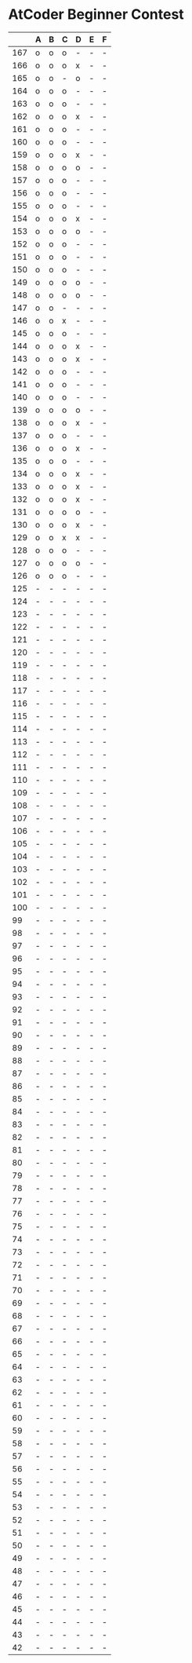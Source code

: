 # AtCoder Beginner Contest

|     |  A  |  B  |  C  |  D  |  E  |  F  |
| --- | --- | --- | --- | --- | --- | --- |
| 167 |  o  |  o  |  o  |  -  |  -  |  -  |
| 166 |  o  |  o  |  o  |  x  |  -  |  -  |
| 165 |  o  |  o  |  -  |  o  |  -  |  -  |
| 164 |  o  |  o  |  o  |  -  |  -  |  -  |
| 163 |  o  |  o  |  o  |  -  |  -  |  -  |
| 162 |  o  |  o  |  o  |  x  |  -  |  -  |
| 161 |  o  |  o  |  o  |  -  |  -  |  -  |
| 160 |  o  |  o  |  o  |  -  |  -  |  -  |
| 159 |  o  |  o  |  o  |  x  |  -  |  -  |
| 158 |  o  |  o  |  o  |  o  |  -  |  -  |
| 157 |  o  |  o  |  o  |  -  |  -  |  -  |
| 156 |  o  |  o  |  o  |  -  |  -  |  -  |
| 155 |  o  |  o  |  o  |  -  |  -  |  -  |
| 154 |  o  |  o  |  o  |  x  |  -  |  -  |
| 153 |  o  |  o  |  o  |  o  |  -  |  -  |
| 152 |  o  |  o  |  o  |  -  |  -  |  -  |
| 151 |  o  |  o  |  o  |  -  |  -  |  -  |
| 150 |  o  |  o  |  o  |  -  |  -  |  -  |
| 149 |  o  |  o  |  o  |  o  |  -  |  -  |
| 148 |  o  |  o  |  o  |  o  |  -  |  -  |
| 147 |  o  |  o  |  -  |  -  |  -  |  -  |
| 146 |  o  |  o  |  x  |  -  |  -  |  -  |
| 145 |  o  |  o  |  o  |  -  |  -  |  -  |
| 144 |  o  |  o  |  o  |  x  |  -  |  -  |
| 143 |  o  |  o  |  o  |  x  |  -  |  -  |
| 142 |  o  |  o  |  o  |  -  |  -  |  -  |
| 141 |  o  |  o  |  o  |  -  |  -  |  -  |
| 140 |  o  |  o  |  o  |  -  |  -  |  -  |
| 139 |  o  |  o  |  o  |  o  |  -  |  -  |
| 138 |  o  |  o  |  o  |  x  |  -  |  -  |
| 137 |  o  |  o  |  o  |  -  |  -  |  -  |
| 136 |  o  |  o  |  o  |  x  |  -  |  -  |
| 135 |  o  |  o  |  o  |  -  |  -  |  -  |
| 134 |  o  |  o  |  o  |  x  |  -  |  -  |
| 133 |  o  |  o  |  o  |  x  |  -  |  -  |
| 132 |  o  |  o  |  o  |  x  |  -  |  -  |
| 131 |  o  |  o  |  o  |  o  |  -  |  -  |
| 130 |  o  |  o  |  o  |  x  |  -  |  -  |
| 129 |  o  |  o  |  x  |  x  |  -  |  -  |
| 128 |  o  |  o  |  o  |  -  |  -  |  -  |
| 127 |  o  |  o  |  o  |  o  |  -  |  -  |
| 126 |  o  |  o  |  o  |  -  |  -  |  -  |
| 125 |  -  |  -  |  -  |  -  |  -  |  -  |
| 124 |  -  |  -  |  -  |  -  |  -  |  -  |
| 123 |  -  |  -  |  -  |  -  |  -  |  -  |
| 122 |  -  |  -  |  -  |  -  |  -  |  -  |
| 121 |  -  |  -  |  -  |  -  |  -  |  -  |
| 120 |  -  |  -  |  -  |  -  |  -  |  -  |
| 119 |  -  |  -  |  -  |  -  |  -  |  -  |
| 118 |  -  |  -  |  -  |  -  |  -  |  -  |
| 117 |  -  |  -  |  -  |  -  |  -  |  -  |
| 116 |  -  |  -  |  -  |  -  |  -  |  -  |
| 115 |  -  |  -  |  -  |  -  |  -  |  -  |
| 114 |  -  |  -  |  -  |  -  |  -  |  -  |
| 113 |  -  |  -  |  -  |  -  |  -  |  -  |
| 112 |  -  |  -  |  -  |  -  |  -  |  -  |
| 111 |  -  |  -  |  -  |  -  |  -  |  -  |
| 110 |  -  |  -  |  -  |  -  |  -  |  -  |
| 109 |  -  |  -  |  -  |  -  |  -  |  -  |
| 108 |  -  |  -  |  -  |  -  |  -  |  -  |
| 107 |  -  |  -  |  -  |  -  |  -  |  -  |
| 106 |  -  |  -  |  -  |  -  |  -  |  -  |
| 105 |  -  |  -  |  -  |  -  |  -  |  -  |
| 104 |  -  |  -  |  -  |  -  |  -  |  -  |
| 103 |  -  |  -  |  -  |  -  |  -  |  -  |
| 102 |  -  |  -  |  -  |  -  |  -  |  -  |
| 101 |  -  |  -  |  -  |  -  |  -  |  -  |
| 100 |  -  |  -  |  -  |  -  |  -  |  -  |
|  99 |  -  |  -  |  -  |  -  |  -  |  -  |
|  98 |  -  |  -  |  -  |  -  |  -  |  -  |
|  97 |  -  |  -  |  -  |  -  |  -  |  -  |
|  96 |  -  |  -  |  -  |  -  |  -  |  -  |
|  95 |  -  |  -  |  -  |  -  |  -  |  -  |
|  94 |  -  |  -  |  -  |  -  |  -  |  -  |
|  93 |  -  |  -  |  -  |  -  |  -  |  -  |
|  92 |  -  |  -  |  -  |  -  |  -  |  -  |
|  91 |  -  |  -  |  -  |  -  |  -  |  -  |
|  90 |  -  |  -  |  -  |  -  |  -  |  -  |
|  89 |  -  |  -  |  -  |  -  |  -  |  -  |
|  88 |  -  |  -  |  -  |  -  |  -  |  -  |
|  87 |  -  |  -  |  -  |  -  |  -  |  -  |
|  86 |  -  |  -  |  -  |  -  |  -  |  -  |
|  85 |  -  |  -  |  -  |  -  |  -  |  -  |
|  84 |  -  |  -  |  -  |  -  |  -  |  -  |
|  83 |  -  |  -  |  -  |  -  |  -  |  -  |
|  82 |  -  |  -  |  -  |  -  |  -  |  -  |
|  81 |  -  |  -  |  -  |  -  |  -  |  -  |
|  80 |  -  |  -  |  -  |  -  |  -  |  -  |
|  79 |  -  |  -  |  -  |  -  |  -  |  -  |
|  78 |  -  |  -  |  -  |  -  |  -  |  -  |
|  77 |  -  |  -  |  -  |  -  |  -  |  -  |
|  76 |  -  |  -  |  -  |  -  |  -  |  -  |
|  75 |  -  |  -  |  -  |  -  |  -  |  -  |
|  74 |  -  |  -  |  -  |  -  |  -  |  -  |
|  73 |  -  |  -  |  -  |  -  |  -  |  -  |
|  72 |  -  |  -  |  -  |  -  |  -  |  -  |
|  71 |  -  |  -  |  -  |  -  |  -  |  -  |
|  70 |  -  |  -  |  -  |  -  |  -  |  -  |
|  69 |  -  |  -  |  -  |  -  |  -  |  -  |
|  68 |  -  |  -  |  -  |  -  |  -  |  -  |
|  67 |  -  |  -  |  -  |  -  |  -  |  -  |
|  66 |  -  |  -  |  -  |  -  |  -  |  -  |
|  65 |  -  |  -  |  -  |  -  |  -  |  -  |
|  64 |  -  |  -  |  -  |  -  |  -  |  -  |
|  63 |  -  |  -  |  -  |  -  |  -  |  -  |
|  62 |  -  |  -  |  -  |  -  |  -  |  -  |
|  61 |  -  |  -  |  -  |  -  |  -  |  -  |
|  60 |  -  |  -  |  -  |  -  |  -  |  -  |
|  59 |  -  |  -  |  -  |  -  |  -  |  -  |
|  58 |  -  |  -  |  -  |  -  |  -  |  -  |
|  57 |  -  |  -  |  -  |  -  |  -  |  -  |
|  56 |  -  |  -  |  -  |  -  |  -  |  -  |
|  55 |  -  |  -  |  -  |  -  |  -  |  -  |
|  54 |  -  |  -  |  -  |  -  |  -  |  -  |
|  53 |  -  |  -  |  -  |  -  |  -  |  -  |
|  52 |  -  |  -  |  -  |  -  |  -  |  -  |
|  51 |  -  |  -  |  -  |  -  |  -  |  -  |
|  50 |  -  |  -  |  -  |  -  |  -  |  -  |
|  49 |  -  |  -  |  -  |  -  |  -  |  -  |
|  48 |  -  |  -  |  -  |  -  |  -  |  -  |
|  47 |  -  |  -  |  -  |  -  |  -  |  -  |
|  46 |  -  |  -  |  -  |  -  |  -  |  -  |
|  45 |  -  |  -  |  -  |  -  |  -  |  -  |
|  44 |  -  |  -  |  -  |  -  |  -  |  -  |
|  43 |  -  |  -  |  -  |  -  |  -  |  -  |
|  42 |  -  |  -  |  -  |  -  |  -  |  -  |
